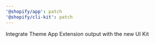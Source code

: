 ```yaml
---
'@shopify/app': patch
'@shopify/cli-kit': patch
---
```


Integrate Theme App Extension output with the new UI Kit
